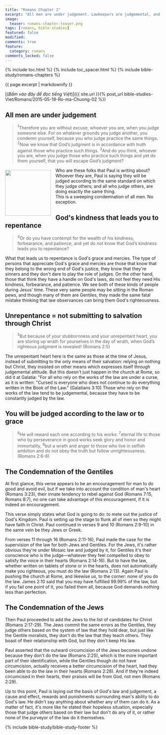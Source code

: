```yaml
---
title: "Romans Chapter 2"
excerpt: "All men are under judgement. Lawkeepers are judgemental, and they will be judged by the very law they uphold. God's kindness that leads you to repentance. Unrepentance = not submitting to salvation through Christ. All will be judged according to the law or to grace. All Gentiles who live under the moral law in their hearts are condemned. All Jews under Mosaic Law are condemned."
image: 
  teaser: romans-chapter-teaser.png
tags: [romans, bible-studies]
featured: false
modified:
comments: true
feature:
  category: romans
comments_locked: false
---
```


{% include toc.html %}
{% include toc_spacer.html %}
{% include bible-study/romans-chapters %}

{{ page.excerpt | markdownify }}

[(<em>Bấm vào đây để đọc tiếng Việt</em>)]({{ site.url }}{% post_url bible-studies-Viet/Romans/2015-05-19-Ro-ma-Chuong-02 %})

## All men are under judgement

> <sup>1</sup>Therefore you are without excuse, whoever you are, when you judge someone else. For on whatever grounds you judge another, you condemn yourself, because you who judge practice the same things. <sup>2</sup>Now we know that Godʼs judgment is in accordance with truth against those who practice such things. <sup>3</sup>And do you think, whoever you are, when you judge those who practice such things and yet do them yourself, that you will escape Godʼs judgment?

<div>
<p>
<img alt src="{{ site.url }}/assets/images/no-condemnation.jpg" style="border: 0px none; margin: 7px 15px 0px 0px; max-width: 100%; height: 148px; padding: 0px; float: left;">
<p style="text-align: left;">Who are these folks that Paul is writing about? Whoever they are, Paul is saying they will be judged according to the same standard on which they judge others; and all who judge others, are doing exactly the same thing.<br /> This is a sweeping condemnation of all men. No exception.</p>
</p>
</div>

## God's kindness that leads you to repentance

> <sup>4</sup>Or do you have contempt for the wealth of his kindness, forbearance, and patience, and yet do not know that Godʼs kindness leads you to repentance?

<p style="text-align: left;">What that leads us to repentance is God's grace and mercies. The type of persons that appreciate God's grace and mercies are those that know that they belong to the wrong end of God's justice, they know that they're sinners and they don't dare to play the role of judges. On the other hand, those that think they have a handle on God's laws, do not feel they need His kindness, forbearance, and patience. We see both of these kinds of people during Jesus' time. These very same people may be sitting in the Roman pews, and though many of them are Gentiles, they made the same fatal mistake thinking that law observances can bring them God's righteousness.</p>

## Unrepentance = not submitting to salvation through Christ

> <sup>5</sup>But because of your stubbornness and your unrepentant heart, you are storing up wrath for yourselves in the day of wrath, when Godʼs righteous judgment is revealed! (Romans 2:5)

The unrepentant heart here is the same as those at the time of Jesus, instead of submitting to the only means of their salvation: relying on nothing but Christ, they insisted on other means which expresses itself through judgemental attitude. But this doesn't just happen in the church at Rome, so did it at Galatia: "For all who rely on the works of the law are under a curse, as it is written: "Cursed is everyone who does not continue to do everything written in the Book of the Law." (Galatians 3:10) Those who rely on the works of the law tend to be judgemental, because they have to be constantly judged by the law.

## You will be judged according to the law or to grace

> <sup>6</sup>He will reward each one according to his works: <sup>7</sup>eternal life to those who by perseverance in good works seek glory and honor and immortality, <sup>8</sup>but a wrath and anger to those who live in selfish ambition and do not obey the truth but follow unrighteousness.
(Romans 2:6-8)

## The Condemnation of the Gentiles

At first glance, this verse appears to be an encouragement for man to do good and avoid evil, but if we take into account the condition of man's heart (Romans 3:23), their innate tendency to rebel against God (Romans 7:15, Romans 8:7), no one can take advantage of this encouragement, if it is indeed an encouragement.

This verse simply states what God is going to do: to mete out the justice of God's Kingdom. Paul is setting up the stage to flunk all of men so they might have faith in Christ. Paul continued in verses 9 and 10 (Romans 2:9-10) in the same vein be they Jews or Greek.

From verses 11 through 16 (Romans 2:11-16), Paul made the case for the supervision of the law for both Jews and Gentiles. For the Jews, it's rather obvious they're under Mosaic law and judged by it, for Gentiles it's their conscience who is the judge—whatever they feel compelled to obey to satisfy the voice in their hearts (Romans 2:14-16). But to have the law, whether written on tablets of stone or in the hearts, does not automatically make you righteous, you must do the law (Romans 2:13). Again Paul is pushing the church at Rome, and likewise us, to the corner: none of you do the law. James 2:10 said that you may have fulfilled 99.99% of the law, but if you fail one point of it, you failed them all, because God demands nothing less than perfection.

## The Condemnation of the Jews

Then Paul proceeded to add the Jews to the list of candidates for Christ (Romans 2:17-29). The Jews commit the same errors as the Gentiles, they judge others based on the system of law that they hold dear, but just like the Gentile moralists, they don't do the law that they teach others. They boast of their relationship with God, but they don't keep His law.

Paul asserted that the outward circumcision of the Jews becomes undone because they don't do the law (Romans 2:25), which is the more important part of their identification, while the Gentiles though do not have circumcision, actually receives a better circumcision of the heart, had they been able to do the law in their hearts (Romans 2:28). And if they're indeed circumcised in their hearts, their praises will be from God, not men (Romans 2:29).

Up to this point, Paul is laying out the basis of God's law and judgement, a cause and effect, rewards and punishments surrounding man's ability to do God's law. He didn't say anything about whether any of them can do it. As a matter of fact, it's more like he stated their hopeless situation, especially those that judge others based on their law but don't do any of it, or rather none of the purveyor of the law do it themselves.

{% include bible-study/bible-study-footer %}

